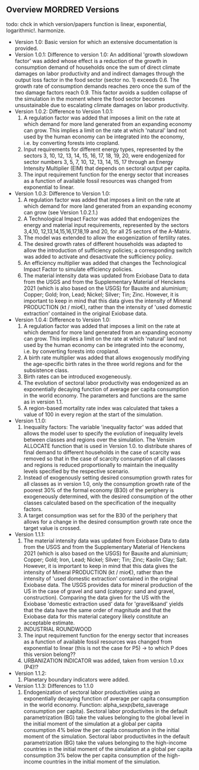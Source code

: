## Overview MORDRED Versions
todo: chck in which version/papers function is linear, exponential, logarithmic!. harmonize.
* Version 1.0: Basic version for which an extensive documentation is provided. 
* Version 1.0.1: Difference to version 1.0: An additional 'growth slowdown factor' was added whose effect is a reduction of the growth in consumption demand of households once the sum of direct climate damages on labor productivity and and indirect damages through the output loss factor in the food sector (sector no. 1) exceeds 0.6. The growth rate of consumption demands reaches zero once the sum of the two damage factors reach 0.9. This factor avoids a sudden collapse of the simulation in the moment where the food sector becomes unsustainable due to escalating climate damages on labor productivity. 
* Version 1.0.2: Difference to Version 1.0.1:
  1. A regulation factor was added that imposes a limit on the rate at which demand for more land generated from an expanding economy can grow. This implies a limit on the rate at which 'natural' land not used by the human economy can be integrated into the economy, i.e. by converting forests into cropland. 
  2. Input requirements for different energy types, represented by the sectors 3, 10, 12, 13, 14, 15, 16, 17, 18, 19, 20, were endogenized for sector numbers 3, 5, 7, 10, 12, 13, 14, 15, 17 through an Energy Intensity Multiplier (EIM) that depends on sectoral output per capita.
  3. The input requirement function for the energy sector that increases as a function of available fossil resources was changed from exponential to linear.
* Version 1.0.3: Difference to Version 1.0:
  1. A regulation factor was added that imposes a limit on the rate at which demand for more land generated from an expanding economy can grow (see Version 1.0.2.1.)
  2. A Technological Impact Factor was added that endogenizes the energy and material input requirements, represented by the sectors 3,4,10, 12,13,14,15,16,17,18,19 and 20, for all 25 sectors of the A-Matrix.
  3. The model was extended to allow the exogenization of fertility rates.
  4. The desired growth rates of different households was adapted to allow the introduction of sufficiency policies; a corresponding switch was added to activate and desactivate the sufficiency policy.
  5. An efficiency multiplier was added that changes the Technological Impact Factor to simulate efficiency policies.
  6. The material intensity data was updated from Exiobase Data to data from the USGS and from the Supplementary Material of Henckens 2021 (which is also based on the USGS) for Bauxite and aluminium; Copper; Gold; Iron, Lead; Nickel; Silver; Tin; Zinc. However, it is important to keep in mind that this data gives the intensity of Mineral PRODUCTION (kt / mio€), rather than the intensity of 'used domestic extraction' contained in the original Exiobase data.
* Version 1.0.4: Difference to Version 1.0:
  1. A regulation factor was added that imposes a limit on the rate at which demand for more land generated from an expanding economy can grow. This implies a limit on the rate at which 'natural' land not used by the human economy can be integrated into the economy, i.e. by converting forests into cropland.
  2. A birth rate multiplier was added that allows exogenously modifying the age-specific birth rates in the three world regions and for the subsistence class.
  3. Birth rates can be introduced exogeneously.
  4. The evolution of sectoral labor productivity was endogenized as an exponentially decaying function of average per capita consumption in the world economy. The parameters and functions are the same as in version 1.1.
  5. A region-based mortality rate index was calculated that takes a value of 100 in every region at the start of the simulation. 
* Version 1.1.0:
  1. Inequality factors: The variable 'inequality factor' was added that allows the model user to specify the evolution of inequality levels between classes and regions over the simulation. The Vensim ALLOCATE function that is used in Version 1.0. to distribute shares of final demand to different households in the case of scarcity was removed so that in the case of scarcity consumption of all classes and regions is reduced proportionally to maintain the inequality levels specified by the respective scenario.
  2. Instead of exogenously setting desired consumption growth rates for all classes as in version 1.0, only the consumption growth rate of the poorest 30% of the formal economy (B30) of the periphery is exogeneously determined, with the desired consumption of the other classes calculated based on the specification of the inequality factors.
  3. A target consumption was set for the B30 of the periphery that allows for a change in the desired consumption growth rate once the target value is crossed.
* Version 1.1.1:
  1. The material intensity data was updated from Exiobase Data to data from the USGS and from the Supplementary Material of Henckens 2021 (which is also based on the USGS) for Bauxite and aluminium; Copper; Gold; Iron, Lead; Nickel; Silver; Tin; Zinc; Kaolin Clay; Salt. However, it is important to keep in mind that this data gives the intensity of Mineral PRODUCTION (kt / mio€), rather than the intensity of 'used domestic extraction' contained in the original Exiobase data. The USGS provides data for mineral production of the US in the case of gravel and sand (category: sand and gravel, construction). Comparing the data given for the US with the Exiobase 'domestic extraction used' data for 'gravel&sand' yields that the data have the same order of magnitude and that the Exiobase data for this material category likely constitute an acceptable estimate.
  2. INDUSTRIAL ROUNDWOOD
  3. The input requirement function for the energy sector that increases as a function of available fossil resources was changed from exponential to linear (this is not the case for P5) -> to which P does this version belong??
  4. URBANIZATION INDICATOR was added, taken from version 1.0.xx (P4)!?
* Version 1.1.2:
  1. Planetary boundary indicators were added.
* Version 1.1.3: Differences to 1.1.0
  1. Endogenization of sectoral labor productivities using an exponentially decaying function of average per capita consumption in the world economy. Function: alpha_s*exp(beta_s*average consumption per capita). Sectoral labor productivites in the default parametrization (BG) take the values belonging to the global level in the initial moment of the simulation at a global per capita consumption 4% below the per capita consumption in the initial moment of the simulation. Sectoral labor productivites in the default parametrization (BG) take the values belonging to the high-income countries in the initial moment of the simulation at a global per capita consumption 3% below the per capita consumption of the high-income countries in the initial moment of the simulation.
